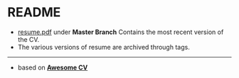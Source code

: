 # README

- [resume.pdf](resume.pdf) under **Master Branch** Contains the most recent version of the CV.
- The various versions of resume are archived through tags.

---

- based on [**Awesome CV**](https://github.com/posquit0/Awesome-CV)
